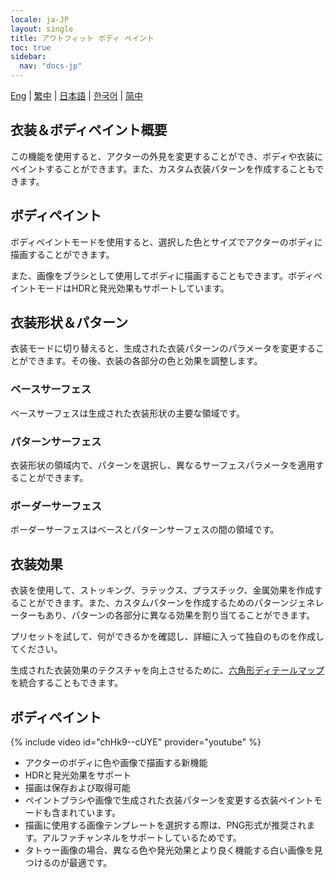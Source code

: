 ```yaml
---
locale: ja-JP
layout: single
title: アウトフィット ボディ ペイント
toc: true
sidebar:
  nav: "docs-jp"
---
```

[Eng](/dancexr/features/outfit_body_paint) | [繁中](/tw/dancexr/features/outfit_body_paint) | [日本語](/jp/dancexr/features/outfit_body_paint) | [한국어](/kr/dancexr/features/outfit_body_paint) | [简中](/zh/dancexr/features/outfit_body_paint)

## 衣装＆ボディペイント概要
この機能を使用すると、アクターの外見を変更することができ、ボディや衣装にペイントすることができます。また、カスタム衣装パターンを作成することもできます。

## ボディペイント
ボディペイントモードを使用すると、選択した色とサイズでアクターのボディに描画することができます。

また、画像をブラシとして使用してボディに描画することもできます。ボディペイントモードはHDRと発光効果もサポートしています。

## 衣装形状＆パターン
衣装モードに切り替えると、生成された衣装パターンのパラメータを変更することができます。その後、衣装の各部分の色と効果を調整します。

### ベースサーフェス
ベースサーフェスは生成された衣装形状の主要な領域です。

### パターンサーフェス
衣装形状の領域内で、パターンを選択し、異なるサーフェスパラメータを適用することができます。

### ボーダーサーフェス
ボーダーサーフェスはベースとパターンサーフェスの間の領域です。

## 衣装効果
衣装を使用して、ストッキング、ラテックス、プラスチック、金属効果を作成することができます。また、カスタムパターンを作成するためのパターンジェネレーターもあり、パターンの各部分に異なる効果を割り当てることができます。

プリセットを試して、何ができるかを確認し、詳細に入って独自のものを作成してください。

生成された衣装効果のテクスチャを向上させるために、[六角形ディテールマップ](hexagon_detail.md)を統合することもできます。

## ボディペイント
{% include video id="chHk9--cUYE" provider="youtube" %}
* アクターのボディに色や画像で描画する新機能
* HDRと発光効果をサポート
* 描画は保存および取得可能
* ペイントブラシや画像で生成された衣装パターンを変更する衣装ペイントモードも含まれています。
* 描画に使用する画像テンプレートを選択する際は、PNG形式が推奨されます。アルファチャンネルをサポートしているためです。
* タトゥー画像の場合、異なる色や発光効果とより良く機能する白い画像を見つけるのが最適です。